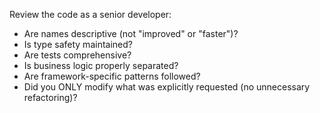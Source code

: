Review the code as a senior developer:

- Are names descriptive (not "improved" or "faster")?
- Is type safety maintained?
- Are tests comprehensive?
- Is business logic properly separated?
- Are framework-specific patterns followed?
- Did you ONLY modify what was explicitly requested (no unnecessary refactoring)?
